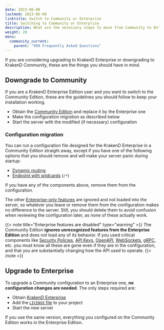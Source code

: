 ```yaml
---
date: 2023-06-08
lastmod: 2023-06-08
linktitle: Switch to Community or Enterprise
title: Switching to Community or Enterprise
description: What are the necessary steps to move from Community to Enterprise and vice-versa?
weight: 20
menu:
  community_current:
    parent: "999 Frequently Asked Questions"
---
```


If you are considering upgrading to KrakenD Enterprise or downgrading to KrakenD Community, these are the things you should have in mind.

## Downgrade to Community
If you are a KrakenD Enterprise Edition user and you want to switch to the Community Edition, these are the guidelines you should follow to keep your installation working.

- Obtain the [Community Edition](/download/) and replace it by the Enterprise one
- Make the configuration migration as described below
- Start the server with the modified (if necessary) configuration

### Configuration migration
You can run a configuration file designed for the KrakenD Enterprise in a Community Edition straight away, except if you have one of the following options that you should remove and will make your server panic during startup:

- [Dynamic routing](/docs/enterprise/endpoints/dynamic-routing/).
- [Endpoint with wildcards](/docs/enterprise/endpoints/wildcard/) (`/*`)

If you have any of the components above, remove them from the configuration.

The other [Enterprise-only features](/features/) are ignored and not loaded into the server, so whatever you leave or remove them from the configuration makes no difference to the server. Still, you should delete them to avoid confusion when reviewing the configuration later, as none of these actually work.

{{< note title="Enterprise features are disabled" type="warning" >}}
The Community Edition **ignores unrecognized features from the Enterprise Edition** and does not load any of its behavior. If you used critical components like [Security Policies](/docs/enterprise/security-policies/), [API Keys](/docs/enterprise/authentication/api-keys/), [OpenAPI](/docs/enterprise/endpoints/openapi), [WebSockets](/docs/enterprise/websockets/), [gRPC](/docs/enterprise/backends/grpc/#how-grpc-works), etc. you must know all these are gone even if they are in the configuration, and that you are substantially changing how the API used to operate.
{{< /note >}}

## Upgrade to Enterprise
To upgrade a Community configuration to an Enterprise one, **no configuration changes are needed**. The only steps required are:

- Obtain [KrakenD Enterprise](/docs/enterprise/overview/installing/)
- Add the [`LICENSE` file](/docs/enterprise/overview/license-file/) to your project
- Start the new server

If you use the same version, everything you configured on the Community Edition works in the Enterprise Edition.